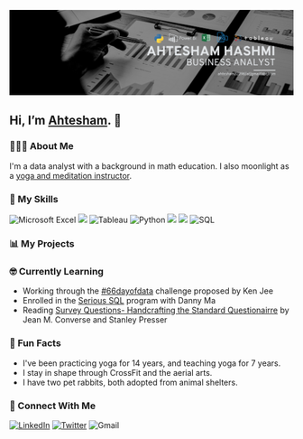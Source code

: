 <!-- 👋 Hi, I’m @Ahtesham-Hashmi a Data Analyst from India

________________________________________________________________________________________________________________________________________________________________________

- 👀 I’m interested in Data Science and Embedded Systems
- 🌱 I’m currently learning Data Analysis and Data Vizualization 
- 💞️ I’m looking to collaborate on Data Analysis Projects
- 📫 How to reach me ahtesham22396@gmail.com -->

<!---
Ahtesham-Hashmi/Ahtesham-Hashmi is a ✨ special ✨ repository because its `README.md` (this file) appears on your GitHub profile.
You can click the Preview link to take a look at your changes.
--->
![Banner](https://github.com/Ahtesham-Hashmi/Ahtesham-Hashmi/blob/d2be34cdb5bd989846ae9d706260a04a7c8170a4/Beige%20&%20Black%20Geometric%20Technology%20LinkedIn%20Banner(2).png)

## Hi, I’m [Ahtesham](https://www.-.com). 👋  

### 💁🏻‍♀️ About Me
I'm a data analyst with a background in math education. 
I also moonlight as a [yoga and meditation instructor](https://www.denacoduri.com/yoga).

### 🤖 My Skills
![Microsoft Excel](https://img.shields.io/badge/Microsoft_Excel-217346?style=for-the-badge&logo=microsoft-excel&logoColor=white) 
<img src="https://img.shields.io/badge/postgres-%23316192.svg?style=for-the-badge&logo=postgresql&logoColor=white">
![Tableau](https://img.shields.io/badge/Tableau-E97627?style=for-the-badge&logo=Tableau&logoColor=white) 
![Python](https://img.shields.io/badge/python-3670A0?style=for-the-badge&logo=python&logoColor=ffdd54)
<img src="https://img.shields.io/badge/pandas-%23150458.svg?style=for-the-badge&logo=pandas&logoColor=white">
<img src="https://img.shields.io/badge/numpy-%23013243.svg?style=for-the-badge&logo=numpy&logoColor=white">
![SQL](https://img.shields.io/badge/SQL-217346?style=for-the-badge&logo=microsoft-sql&logoColor=white) 
 
### 📊 My Projects

<!--[![Readme Card](https://github-readme-stats.vercel.app/api/pin/?username=denacoduri&repo=murderdata)](https://github.com/denacoduri/murderdata)

[![Readme Card](https://github-readme-stats.vercel.app/api/pin/?username=denacoduri&repo=rockbuster)](https://github.com/denacoduri/rockbuster)
[![Readme Card](https://github-readme-stats.vercel.app/api/pin/?username=denacoduri&repo=silvertone)](https://github.com/denacoduri/silvertone)
[![Readme Card](https://github-readme-stats.vercel.app/api/pin/?username=denacoduri&repo=instacart)](https://github.com/denacoduri/instacart)
[![Readme Card](https://github-readme-stats.vercel.app/api/pin/?username=denacoduri&repo=gameco)](https://github.com/denacoduri/gameco)
[![Readme Card](https://github-readme-stats.vercel.app/api/pin/?username=denacoduri&repo=fluseason)](https://github.com/denacoduri/fluseason)
[![Readme Card](https://github-readme-stats.vercel.app/api/pin/?username=denacoduri&repo=healthco)](https://github.com/denacoduri/healthco)-->


### 🤓 Currently Learning
- Working through the [#66dayofdata](https://www.youtube.com/watch?v=qV_AlRwhI3I) challenge proposed by Ken Jee
- Enrolled in the [Serious SQL](https://www.datawithdanny.com/courses/serious-sql) program with Danny Ma
- Reading [Survey Questions- Handcrafting the Standard Questionairre](https://www.amazon.com/Survey-Questions-Handcrafting-Standardized-Questionnaire/dp/0803927436) by Jean M. Converse and Stanley Presser

### 🦄 Fun Facts
- I've been practicing yoga for 14 years, and teaching yoga for 7 years.
- I stay in shape through CrossFit and the aerial arts.
- I have two pet rabbits, both adopted from animal shelters.

### 🤝 Connect With Me
[![LinkedIn](https://img.shields.io/badge/linkedin-%230077B5.svg?style=for-the-badge&logo=linkedin&logoColor=white)](https://www.linkedin.com/in/ahtesham-hashmi/)
[![Twitter](https://img.shields.io/badge/Twitter-1DA1F2?style=for-the-badge&logo=Twitter&logoColor=white)](https://twitter.com/denacoduri)
![Gmail](https://img.shields.io/badge/ahtesham22396@gmail.com-D14836?style=for-the-badge&logo=gmail&logoColor=white)
<!--![Discord](https://img.shields.io/badge/Discord_denacoduri_1398-7289DA?style=for-the-badge&logo=discord&logoColor=white)--> 
<!--[![Tableau Public](https://img.shields.io/badge/Tableau_Public-%232C2D72.svg?style=for-the-badge&logo=Tableau&&logoColor=white)](https://public.tableau.com/app/profile/denacoduri) -->
<!--[![Instagram](https://img.shields.io/badge/Instagram-%23E4405F.svg?style=for-the-badge&logo=Instagram&logoColor=white)](https://www.instagram.com/denacoduri/)--> 
<!--[![Facebook](https://img.shields.io/badge/facebook-%2314354C.svg?style=for-the-badge&logo=Facebook&logoColor=white)](https://www.facebook.com/denacoduri/)--> 
<!--[![Spotify](https://img.shields.io/badge/spotify-%2314354C.svg?style=for-the-badge&logo=Spotify&logoColor=white)](https://open.spotify.com/user/willowny?si=00096f3cc41e49e1)-->


<!--
**denacoduri/denacoduri** is a ✨ _special_ ✨ repository because its `README.md` (this file) appears on your GitHub profile.
Here are some ideas to get you started:
- 🔭 I’m currently working on ...
- 🌱 I’m c
urrently learning ...
- 👯 I’m looking to collaborate on ...
- 🤔 I’m looking for help with ...
- 💬 Ask me about ...
- 📫 How to reach me: ...
- 😄 Pronouns: ...
- ⚡ Fun fact: ...
-->
